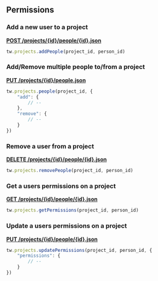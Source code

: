 ## Permissions

### Add a new user to a project

[**POST /projects/{id}/people/{id}.json**](https://developer.teamwork.com/permissions#add_a_new_user_to)

```js
tw.projects.addPeople(project_id, person_id)
```

### Add/Remove multiple people to/from a project

[**PUT /projects/{id}/people.json**](https://developer.teamwork.com/permissions#add/remove_multip)

```js
tw.projects.people(project_id, {
	"add": {
		// --
	},
	"remove": {
		// --
	}
})
```

### Remove a user from a project

[**DELETE /projects/{id}/people/{id}.json**](https://developer.teamwork.com/permissions#remove_a_user_fro)

```js
tw.projects.removePeople(project_id, person_id)
```

### Get a users permissions on a project

[**GET /projects/{id}/people/{id}.json**](https://developer.teamwork.com/permissions#get_a_users_permi)

```js
tw.projects.getPermissions(project_id, person_id)
```

### Update a users permissions on a project

[**PUT /projects/{id}/people/{id}.json**](https://developer.teamwork.com/permissions#update_a_users_pe)

```js
tw.projects.updatePermissions(project_id, person_id, {
	"permissions": {
		// --
	}
})
```
